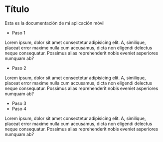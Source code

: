 # Título

Esta es la documentación de mi aplicación móvil

- Paso 1

 Lorem ipsum, dolor sit amet consectetur adipisicing elit. A, similique, placeat error maxime nulla cum accusamus, dicta non eligendi delectus neque consequatur. Possimus alias reprehenderit nobis eveniet asperiores numquam ab?
- Paso 2

Lorem ipsum, dolor sit amet consectetur adipisicing elit. A, similique, placeat error maxime nulla cum accusamus, dicta non eligendi delectus neque consequatur. Possimus alias reprehenderit nobis eveniet asperiores numquam ab?

- Paso 3
- Paso 4

Lorem ipsum, dolor sit amet consectetur adipisicing elit. A, similique, placeat error maxime nulla cum accusamus, dicta non eligendi delectus neque consequatur. Possimus alias reprehenderit nobis eveniet asperiores numquam ab?
